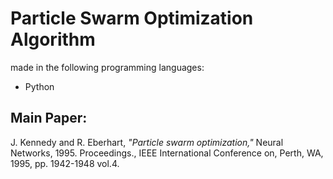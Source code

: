 <h1>Particle Swarm Optimization Algorithm</h1>

made in the following programming languages:
<ul>
  <li>Python</li>
</ul>

<h2>Main Paper:</h2> 
J. Kennedy and R. Eberhart, <i>"Particle swarm optimization,"</i> Neural Networks, 1995. Proceedings., 
IEEE International Conference on, Perth, WA, 1995, pp. 1942-1948 vol.4.
